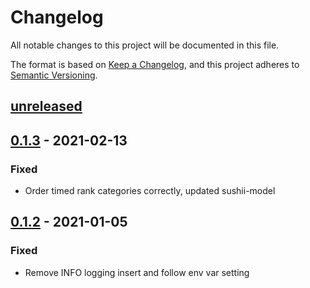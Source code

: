 # Changelog

All notable changes to this project will be documented in this file.

The format is based on [Keep a Changelog](https://keepachangelog.com/en/1.0.0/),
and this project adheres to [Semantic Versioning](https://semver.org/spec/v2.0.0.html).

## [unreleased]

## [0.1.3] - 2021-02-13

### Fixed

-  Order timed rank categories correctly, updated sushii-model

## [0.1.2] - 2021-01-05

### Fixed

-  Remove INFO logging insert and follow env var setting


[unreleased]: https://github.com/sushiibot/sushii-2/compare/sushii-api-v0.1.3...HEAD
[0.1.3]: https://github.com/sushiibot/sushii-2/compare/sushii-api-v0.1.2...sushii-api-v0.1.3
[0.1.2]: https://github.com/sushiibot/sushii-2/compare/sushii-api-v0.1.1...sushii-api-v0.1.2
[0.1.1]: https://github.com/sushiibot/sushii-2/compare/sushii-api-v0.1.0...sushii-api-v0.1.1

